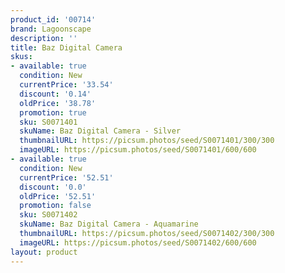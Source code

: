 ```yaml
---
product_id: '00714'
brand: Lagoonscape
description: ''
title: Baz Digital Camera
skus:
- available: true
  condition: New
  currentPrice: '33.54'
  discount: '0.14'
  oldPrice: '38.78'
  promotion: true
  sku: S0071401
  skuName: Baz Digital Camera - Silver
  thumbnailURL: https://picsum.photos/seed/S0071401/300/300
  imageURL: https://picsum.photos/seed/S0071401/600/600
- available: true
  condition: New
  currentPrice: '52.51'
  discount: '0.0'
  oldPrice: '52.51'
  promotion: false
  sku: S0071402
  skuName: Baz Digital Camera - Aquamarine
  thumbnailURL: https://picsum.photos/seed/S0071402/300/300
  imageURL: https://picsum.photos/seed/S0071402/600/600
layout: product
---
```

